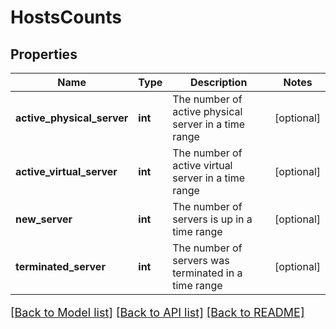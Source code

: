 # HostsCounts

## Properties
Name | Type | Description | Notes
------------ | ------------- | ------------- | -------------
**active_physical_server** | **int** | The number of active physical server in a time range | [optional] 
**active_virtual_server** | **int** | The number of active virtual server in a time range | [optional] 
**new_server** | **int** | The number of servers is up in a time range | [optional] 
**terminated_server** | **int** | The number of servers was terminated in a time range | [optional] 

[[Back to Model list]](../README.md#documentation-for-models) [[Back to API list]](../README.md#documentation-for-api-endpoints) [[Back to README]](../README.md)

<style>
     p, ul, ol, li { font-size: 18px !important;}
</style>


